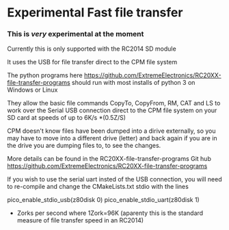 # Experimental Fast file transfer 

### This is _very_ experimental at the moment

Currently this is only supported with the RC2014 SD module 

It uses the USB for file transfer direct to the CPM file system

The python programs here https://github.com/ExtremeElectronics/RC20XX-file-transfer-programs should run with most installs of python 3
on Windows or Linux

They allow the basic file commands CopyTo, CopyFrom, RM, CAT and LS to work over the Serial USB connection direct to the CPM file system on your SD card at speeds of up to 6K/s *(0.5Z/S)

CPM doesn't know files have been dumped into a dirive externally, so you may have to move into a different drive (letter) and back again if you are in the drive you are dumping files to, to see the changes. 

More details can be found in the RC20XX-file-transfer-programs Git hub https://github.com/ExtremeElectronics/RC20XX-file-transfer-programs 

If you wish to use the serial uart insted of the USB connection, you will need to re-compile and change the CMakeLists.txt  stdio with the lines

pico_enable_stdio_usb(z80disk  0)
pico_enable_stdio_uart(z80disk  1)

 * Zorks per second where 1Zork=96K (aparenty this is the standard measure of file transfer speed in an RC2014)

